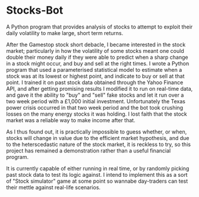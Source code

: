 # Stocks-Bot
A Python program that provides analysis of stocks to attempt to exploit their daily volatility to make large, short term returns.

After the Gamestop stock short debacle, I became interested in the stock market; particularly in how the volatility of some stocks meant one could double their money daily if they were able to predict when a sharp change in a stock might occur, and buy and sell at the right times. I wrote a Python program that used a parameterised statistical model to estimate when a stock was at its lowest or highest point, and indicate to buy or sell at that point. I trained it on past stock data obtained through the Yahoo Finance API, and after getting promising results I modified it to run on real-time data, and gave it the ability to "buy" and "sell" fake stocks and let it run over a two week period with a £1,000 initial investment. Unfortunately the Texas power crisis occurred in that two week period and the bot took crushing losses on the many energy stocks it was holding. I lost faith that the stock market was a reliable way to make income after that.

As I thus found out, it is practically impossible to guess whether, or when, stocks will change in value due to the efficient market hypothesis, and due to the heterscedastic nature of the stock market, it is reckless to try, so this project has remained a demonstration rather than a useful financial program.

It is currently capable of either running in real time, or by randomly picking past stock data to test its logic against. I intend to implement this as a sort of "Stock simulator" game at some point so wannabe day-traders can test their mettle against real-life scenarios.

